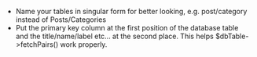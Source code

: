   * Name your tables in singular form for better looking, e.g. post/category instead of Posts/Categories
  * Put the primary key column at the first position of the database table and the title/name/label etc... at the second place. This helps $dbTable->fetchPairs() work properly.